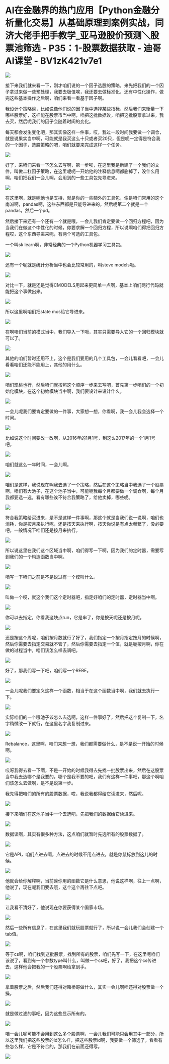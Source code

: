 # AI在金融界的热门应用【Python金融分析量化交易】从基础原理到案例实战，同济大佬手把手教学_亚马逊股价预测＼股票池筛选 - P35：1-股票数据获取 - 迪哥AI课堂 - BV1zK421v7e1

![](img/fd85c816541ffc7e0ace3ad95509f88d_0.png)

接下来我们就来看一下，刚才咱们说的一个因子选股的策略，来先把我们的一个因子拿过来做一些预处理，我要去极值唉，我还要去做标准化，还有中性化操作，做完这些基本操作之后啊，咱们来看一看基于因子啊。

我设计个策略诶，比如说像他们说的因子当中选择某些指标，然后我们来衡量一下哪些股票好，这样能在股票市当中啊，咱把这批数据诶，咱把这批股票拿过来，我去买，然后呢我们的因子会随着时间的变化。

每天都会发生变化吧，那其实像这样一件事，哎，我过一段时间我要做一个调仓，就是说果实当中啊，可能就是我买这么十只或者买20只，但是呢一定得是符合我的一个因子，选股策略的吧，咱们就要来完成这样一个任务。



![](img/fd85c816541ffc7e0ace3ad95509f88d_2.png)

好了，来咱们来看一下怎么去写啊，第一步唉，在这里我是新建了一个我们的文件，叫做二杠因子策略，在这里呢呃一开始他的注释信息啊都删掉了，没什么用啊，咱们把我们一会儿啊，会用到的一些工具包先导进来。



![](img/fd85c816541ffc7e0ace3ad95509f88d_4.png)

在这里啊，就是呃他也是支持，就是你的一些额外的工具包，像是咱们常用的这个南派啊，pandas啊，这些东西都是只能导进来的，然后呢第二个就是一个pandas，然后一个pd。

然后接下来还有一个还有一个就是哦，一会儿我们肯定要做一个回归方程吧，因为当我们在做这个中性化的时候，你要求解一个回归方程，所以说啊咱们得把回归方程哎，这个东西导进来呃，有两个可选的工具包。

一个叫sk learn啊，非常经典的一个Python机器学习工具包。

![](img/fd85c816541ffc7e0ace3ad95509f88d_6.png)

还有一个呢就是统计分析当中也会比较常用的，叫steve models呃。

![](img/fd85c816541ffc7e0ace3ad95509f88d_8.png)

对比一下，就是还是觉得CMODELS用起来更简单一点啊，基本上咱们两行代码就能把这个事做出来。

![](img/fd85c816541ffc7e0ace3ad95509f88d_10.png)

所以这里啊咱们把state mos给它导进来。

![](img/fd85c816541ffc7e0ace3ad95509f88d_12.png)

在啊咱们当前的模式当中，我们导入一下呃，其实只需要导入它的一个回归模块就可以了。

![](img/fd85c816541ffc7e0ace3ad95509f88d_14.png)

其他的咱们暂时还用不上，这个是我们要用的几个工具包，一会儿看看吧，一会儿看看咱们还能不能用上，其他的用什么。



![](img/fd85c816541ffc7e0ace3ad95509f88d_16.png)

咱们现桃也行，然后咱们就按照这个顺序一步来去写吧，首先第一步咱们的一个初始化模块，在这个初始模块当中啊，我们要设计来设计什么。



![](img/fd85c816541ffc7e0ace3ad95509f88d_18.png)

一会儿呢我们要肯定要做的一件事，大家想一想，你看啊，我一会儿我会选择一个时间。

![](img/fd85c816541ffc7e0ace3ad95509f88d_20.png)

比如说这个时间要改一改啊，从2016年的1月1号，到这么2017年的一个1月1号吧。

![](img/fd85c816541ffc7e0ace3ad95509f88d_22.png)

咱们就这么一年时间，一会儿啊。

![](img/fd85c816541ffc7e0ace3ad95509f88d_24.png)

咱们是这样，我说现在啊我去选了一个策略，然后在这个策略当中我选了一个股票啊，咱们有大池子，在这个池子当中，可能呃我每个月都要做一个调仓啊，每个月我都要选一选，看有哪些诶不符合我策略了，给他卖掉，哪些呢。



![](img/fd85c816541ffc7e0ace3ad95509f88d_26.png)

符合我策略给买进来，是不是这样一件事啊，那这个就是当我们说一说啊，咱们也消耗，你是按月来执行呢，还是按天来执行啊，按天你说是有点太频繁了，没必要吧，一般情况下咱们还是按月来执行。



![](img/fd85c816541ffc7e0ace3ad95509f88d_28.png)

所以说这里在我们这个区域当中啊，咱们得写一下啊，因为我们的定时器，需要写到我们的一个构造函数当中啊。

![](img/fd85c816541ffc7e0ace3ad95509f88d_30.png)

咱写一下咱们之前是不是说过有一个模叫什么。

![](img/fd85c816541ffc7e0ace3ad95509f88d_32.png)

叫做一个哎，就这个我们这个定时器吧，指定好咱们的定时器，定时器当中啊。

![](img/fd85c816541ffc7e0ace3ad95509f88d_34.png)

你可以去指定，你看我这块点run，它是串了，你是按天呢还是按月呢。

![](img/fd85c816541ffc7e0ace3ad95509f88d_36.png)

还是按这个周呢，咱们按月数就行了好了，我们指定一个按月指定按月的时候啊，然后你需要去指定交易就不管了，然后你需要去指定一个值，就是呃按月啊，你在做的过程当中，咱们该怎么样去调吧。



![](img/fd85c816541ffc7e0ace3ad95509f88d_38.png)

好了，那我们写一下吧，咱们写一个REBE。

![](img/fd85c816541ffc7e0ace3ad95509f88d_40.png)

一会儿呢我们要定义这样一个函数，相当于在这个函数当中啊，我们就去执行一下。

![](img/fd85c816541ffc7e0ace3ad95509f88d_42.png)

实际咱们的一个哦池子该怎么去选啊，这样一件事好了，然后把这个复制一下，名字稍微改一下就行，在这里名字我复制过来。



![](img/fd85c816541ffc7e0ace3ad95509f88d_44.png)

Rebalance，这里啊，咱们来想一想，我们都需要做什么，是不是说一开始的时候啊。

![](img/fd85c816541ffc7e0ace3ad95509f88d_46.png)

哎呀我得去看一下啊，不是一开始的时候我得去先找一批股票出来，然后在这股票当中我去选哪个是我要的，哪个是我不要的吧，我们有这样一件事吧，那这个啊咱们该怎么去做啊，是不是说第一步。

我先得把咱们的所有的股票数据，哎，我说我都得给它读进来，然后呢。

![](img/fd85c816541ffc7e0ace3ad95509f88d_48.png)

接下来咱们在这池子当中一个去选吧，先把我们的数据给它读进来。

![](img/fd85c816541ffc7e0ace3ad95509f88d_50.png)

数据读啊，其实有很多种方法，这点咱们就暂时先选所有的股票数据了。

![](img/fd85c816541ffc7e0ace3ad95509f88d_52.png)

它是API，咱们点进去啊，点进去的时候不用点进去，就是你鼠标放到这儿的时候。

![](img/fd85c816541ffc7e0ace3ad95509f88d_54.png)

他就会给你解释啊，当前诶你用的函数它是什么意思，他说这样啊，往上一点啊，他说了，现在呢我们要去哦，这个这个再往下点吧。



![](img/fd85c816541ffc7e0ace3ad95509f88d_56.png)

让我看不清好了，他说现在你要获得某个国家市场。

![](img/fd85c816541ffc7e0ace3ad95509f88d_58.png)

然后一些所有信息了，在这里我们就玩股票就行了，所以说一会儿我们会创建一个tab值。

![](img/fd85c816541ffc7e0ace3ad95509f88d_60.png)

等于cs啊，咱们找到这批股票，找到所有的股票，咱们先写一下，在这里呢咱们该说了，看到有一个参数type叫什么，叫做一个cs吧，好了，我把这个cs传进去，这样他会把我的一个股票啊给拿到手。



![](img/fd85c816541ffc7e0ace3ad95509f88d_62.png)

拿着股票之后，然后我们还得对赌桥哥做什么，其实一会儿啊咱还得对股票做一个操。

![](img/fd85c816541ffc7e0ace3ad95509f88d_64.png)

就是做过滤的事吧，因为这些显示所有的。

![](img/fd85c816541ffc7e0ace3ad95509f88d_66.png)

咱一会儿呢可能不会用到这么多个股票啊，一会儿我们可能只会用其中一部分，所以这里我们把这些股票的id怎么样，把这些股票id啊，我要做一个筛选了，看看有些怎么样，它是不符合的，那我们在前面还得写。



![](img/fd85c816541ffc7e0ace3ad95509f88d_68.png)